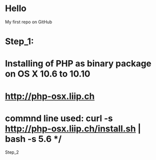 # Hello
My first repo on GitHub

# Step_1: 
# Installing of PHP as binary package on OS X 10.6 to 10.10
# http://php-osx.liip.ch 
# commnd line used: curl -s http://php-osx.liip.ch/install.sh | bash -s 5.6 */

Step_2

